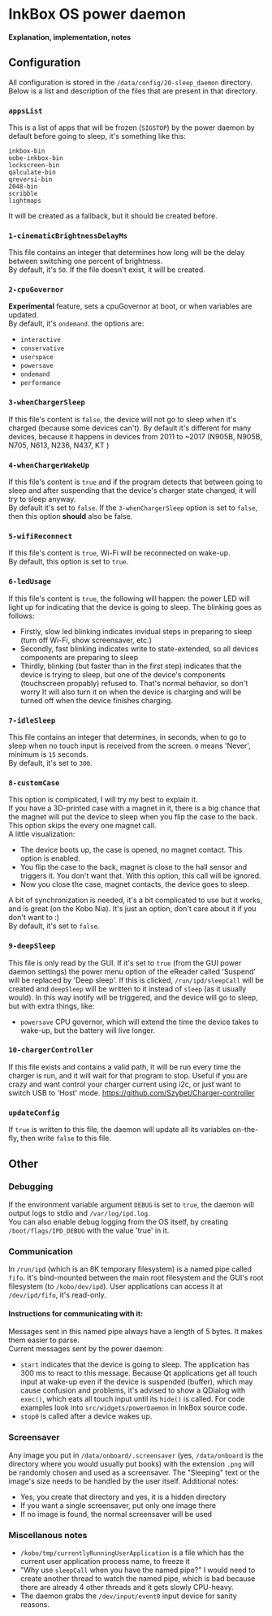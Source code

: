 # InkBox OS power daemon
#### Explanation, implementation, notes

## Configuration
All configuration is stored in the `/data/config/20-sleep_daemon` directory. Below is a list and description of the files that are present in that directory.
### `appsList`
This is a list of apps that will be frozen (`SIGSTOP`) by the power daemon by default before going to sleep, it's something like this:
```
inkbox-bin
oobe-inkbox-bin
lockscreen-bin
qalculate-bin
qreversi-bin
2048-bin
scribble
lightmaps
```
It will be created as a fallback, but it should be created before.

### `1-cinematicBrightnessDelayMs`
This file contains an integer that determines how long will be the delay between switching one percent of brightness.
<br>
By default, it's `50`. If the file doesn't exist, it will be created.

### `2-cpuGovernor`
**Experimental** feature, sets a cpuGovernor at boot, or when variables are updated.
<br>
By default, it's `ondemand`. the options are:
- `interactive`
- `conservative`
- `userspace`
- `powersave`
- `ondemand`
- `performance`

### `3-whenChargerSleep`
If this file's content is `false`, the device will not go to sleep when it's charged (because some devices can't). By default it's different for many devices, because it happens in devices from 2011 to ~2017 (N905B, N905B, N705, N613, N236, N437, KT )

### `4-whenChargerWakeUp`
If this file's content is `true` and if the program detects that between going to sleep and after suspending that the device's charger state changed, it will try to sleep anyway.
<br>
By default it's set to `false`. If the `3-whenChargerSleep` option is set to `false`, then this option **should** also be false.

### `5-wifiReconnect`
If this file's content is `true`, Wi-Fi will be reconnected on wake-up.
<br>
By default, this option is set to `true`.

### `6-ledUsage`
If this file's content is `true`, the following will happen: the power LED will light up for indicating that the device is going to sleep. The blinking goes as follows:
- Firstly, slow led blinking indicates invidual steps in preparing to sleep (turn off Wi-Fi, show screensaver, etc.)
- Secondly, fast blinking indicates write to state-extended, so all devices components are preparing to sleep
- Thirdly, blinking (but faster than in the first step) indicates that the device is trying to sleep, but one of the device's components (touchscreen propably) refused to. That's normal behavior, so don't worry
It will also turn it on when the device is charging and will be turned off when the device finishes charging.

### `7-idleSleep`
This file contains an integer that determines, in seconds, when to go to sleep when no touch input is received from the screen. `0` means 'Never', minimum is `15` seconds.
<br>
By default, it's set to `300`.

### `8-customCase`
This option is complicated, I will try my best to explain it.
<br>
If you have a 3D-printed case with a magnet in it, there is a big chance that the magnet will put the device to sleep when you flip the case to the back. This option skips the every one magnet call.
<br>
A little visualization:
- The device boots up, the case is opened, no magnet contact. This option is enabled.
- You flip the case to the back, magnet is close to the hall sensor and triggers it. You don't want that. With this option, this call will be ignored.
- Now you close the case, magnet contacts, the device goes to sleep.

A bit of synchronization is needed, it's a bit complicated to use but it works, and is great (on the Kobo Nia). It's just an option, don't care about it if you don't want to :)
<br>
By default, it's set to `false`.

### `9-deepSleep`
This file is only read by the GUI. If it's set to `true` (from the GUI power daemon settings) the power menu option of the eReader called 'Suspend' will be replaced by 'Deep sleep'. If this is clicked, `/run/ipd/sleepCall` will be created and `deepSleep` will be written to it instead of `sleep` (as it usually would). In this way inotify will be triggered, and the device will go to sleep, but with extra things, like:
- `powersave` CPU governor, which will extend the time the device takes to wake-up, but the battery will live longer.

### `10-chargerController`
If this file exists and contains a valid path, it will be run every time the charger is run, and it will wait for that program to stop. Useful if you are crazy and want control your charger current using i2c, or just want to switch USB to 'Host' mode. https://github.com/Szybet/Charger-controller

### `updateConfig`
If `true` is written to this file, the daemon will update all its variables on-the-fly, then write `false` to this file.

## Other

### Debugging
If the environment variable argument `DEBUG` is set to `true`, the daemon will output logs to stdio and `/var/log/ipd.log`.
<br>
You can also enable debug logging from the OS itself, by creating `/boot/flags/IPD_DEBUG` with the value 'true' in it.

### Communication
In `/run/ipd` (which is an 8K temporary filesystem) is a named pipe called `fifo`. It's bind-mounted between the main root filesystem and the GUI's root filesystem (to `/kobo/dev/ipd`). User applications can access it at `/dev/ipd/fifo`, it's read-only.
#### Instructions for communicating with it:
Messages sent in this named pipe always have a length of 5 bytes. It makes them easier to parse.
<br>
Current messages sent by the power daemon:
- `start` indicates that the device is going to sleep. The application has 300 ms to react to this message. Because Qt applications get all touch input at wake-up even if the device is suspended (buffer), which may cause confusion and problems, it's advised to show a QDialog with `exec()`, which eats all touch input until its `hide()` is called. For code examples look into `src/widgets/powerDaemon` in InkBox source code.
- `stop0` is called after a device wakes up.

### Screensaver
Any image you put in `/data/onboard/.screensaver` (yes, `/data/onboard` is the directory where you would usually put books) with the extension `.png` will be randomly chosen and used as a screensaver. The "Sleeping" text or the image's size needs to be handled by the user itself. Additional notes:
- Yes, you create that directory and yes, it is a hidden directory
- If you want a single screensaver, put only one image there
- If no image is found, the normal screensaver will be used

### Miscellanous notes
- `/kobo/tmp/currentlyRunningUserApplication` is a file which has the current user application process name, to freeze it
- "Why use `sleepCall` when you have the named pipe?" I would need to create another thread to watch the named pipe, which is bad because there are already 4 other threads and it gets slowly CPU-heavy.
- The daemon grabs the `/dev/input/event0` input device for sanity reasons.
